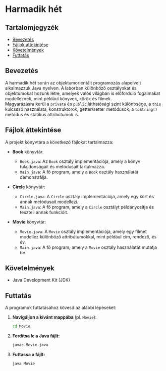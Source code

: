 # Harmadik hét

## Tartalomjegyzék
- [Bevezetés](#bevezetés)
- [Fájlok áttekintése](#fájlok-áttekintése)
- [Követelmények](#követelmények)
- [Futtatás](#futtatás)

## Bevezetés
A harmadik hét során az objektumorientált programozás alapelveit alkalmazzuk Java nyelven. A laborban különböző osztályokat és objektumokat hozunk létre, amelyek valós világban is előforduló fogalmakat modelleznek, mint például könyvek, körök és filmek.  
Magyarázásra kerül a `private` és `public` láthatósági szint különbsége, a `this` kulcsszó használata, konstruktorok, getter/setter metódusok, a `toString()` metódus és statikus attribútumok is.


## Fájlok áttekintése
A projekt könyvtára a következő fájlokat tartalmazza:

- **Book** könyvtár:
  - `Book.java`: Az `Book` osztály implementációja, amely a könyv tulajdonságait és metódusait tartalmazza.
  - `Main.java`: A fő program, amely a `Book` osztály használatát demonstrálja.

- **Circle** könyvtár:
  - `Circle.java`: A `Circle` osztály implementációja, amely egy kört és annak metódusait modellezi.
  - `Main.java`: A fő program, amely a `Circle` osztályt példányosítja és teszteli annak funkcióit.

- **Movie** könyvtár:
  - `Movie.java`: A `Movie` osztály implementációja, amely egy filmet modellez különböző attribútumokkal, mint például cím, rendező, és év.
  - `Main.java`: A fő program, amely a `Movie` osztály használatát mutatja be.

## Követelmények
- Java Development Kit (JDK)

## Futtatás
A programok futtatásához kövesd az alábbi lépéseket:

1. **Navigáljon a kívánt mappába** (pl. `Movie`):
   ```bash
   cd Movie
   ```
2. **Fordítsa le a Java fájlt:**
    ```bash
    javac Movie.java
    ```
3. **Futtassa a fájlt:**
    ```bash
    java Movie
    ```
